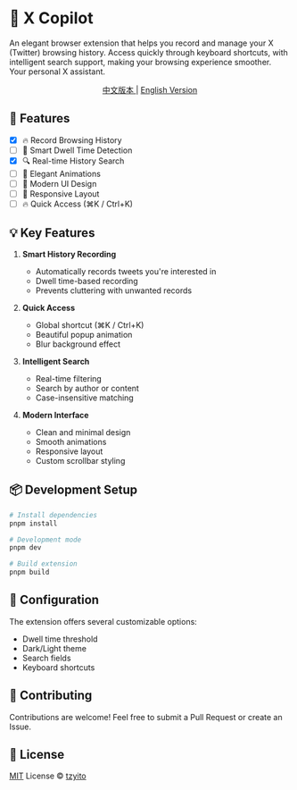 # 🌟 X Copilot

An elegant browser extension that helps you record and manage your X (Twitter) browsing history. Access quickly through keyboard shortcuts, with intelligent search support, making your browsing experience smoother. Your personal X assistant.

<div align="center">
    <a href="./README.zh-CN.md">
        中文版本
    </a>
    |
    <a href="./README.en-US.md">
        English Version
    </a>
</div>

## 🚀 Features

- [x] 🔥 Record Browsing History
- [ ] 🎯 Smart Dwell Time Detection
- [x] 🔍 Real-time History Search
- [ ] 💫 Elegant Animations
- [ ] 🌈 Modern UI Design
- [ ] 📱 Responsive Layout
- [ ] 🔥 Quick Access (⌘K / Ctrl+K)

## 💡 Key Features

1. **Smart History Recording**

   - Automatically records tweets you're interested in
   - Dwell time-based recording
   - Prevents cluttering with unwanted records

2. **Quick Access**

   - Global shortcut (⌘K / Ctrl+K)
   - Beautiful popup animation
   - Blur background effect

3. **Intelligent Search**

   - Real-time filtering
   - Search by author or content
   - Case-insensitive matching

4. **Modern Interface**
   - Clean and minimal design
   - Smooth animations
   - Responsive layout
   - Custom scrollbar styling

## 📦 Development Setup

```bash
# Install dependencies
pnpm install

# Development mode
pnpm dev

# Build extension
pnpm build
```

## 🔧 Configuration

The extension offers several customizable options:

- Dwell time threshold
- Dark/Light theme
- Search fields
- Keyboard shortcuts

## 🤝 Contributing

Contributions are welcome! Feel free to submit a Pull Request or create an Issue.

## 📄 License

[MIT](./LICENSE) License © [tzyito](https://github.com/tzyito)
